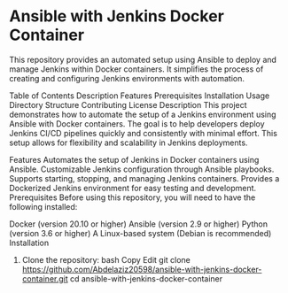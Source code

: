 # Ansible with Jenkins Docker Container
This repository provides an automated setup using Ansible to deploy and manage Jenkins within Docker containers. It simplifies the process of creating and configuring Jenkins environments with automation.

Table of Contents
Description
Features
Prerequisites
Installation
Usage
Directory Structure
Contributing
License
Description
This project demonstrates how to automate the setup of a Jenkins environment using Ansible with Docker containers. The goal is to help developers deploy Jenkins CI/CD pipelines quickly and consistently with minimal effort. This setup allows for flexibility and scalability in Jenkins deployments.

Features
Automates the setup of Jenkins in Docker containers using Ansible.
Customizable Jenkins configuration through Ansible playbooks.
Supports starting, stopping, and managing Jenkins containers.
Provides a Dockerized Jenkins environment for easy testing and development.
Prerequisites
Before using this repository, you will need to have the following installed:

Docker (version 20.10 or higher)
Ansible (version 2.9 or higher)
Python (version 3.6 or higher)
A Linux-based system (Debian is recommended)
Installation
1. Clone the repository:
bash
Copy
Edit
git clone https://github.com/Abdelaziz20598/ansible-with-jenkins-docker-container.git
cd ansible-with-jenkins-docker-container
